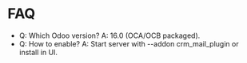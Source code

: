 # FAQ

- Q: Which Odoo version? A: 16.0 (OCA/OCB packaged).
- Q: How to enable? A: Start server with --addon crm_mail_plugin or install in UI.
